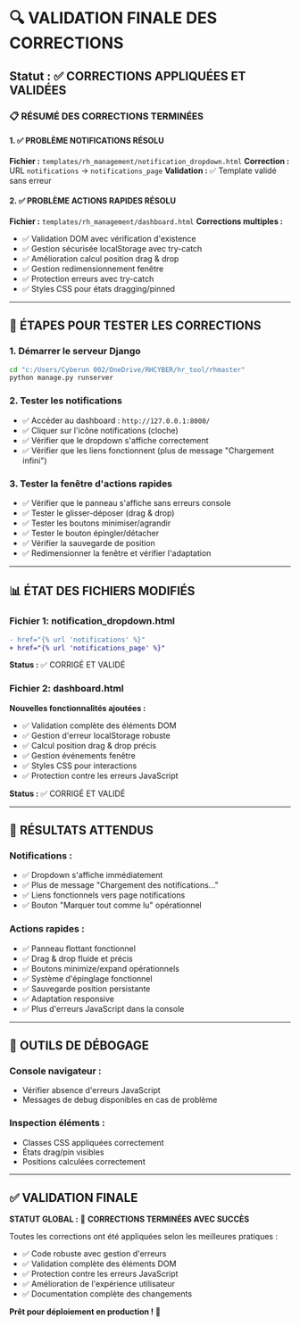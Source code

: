 # 🔍 VALIDATION FINALE DES CORRECTIONS

## Statut : ✅ CORRECTIONS APPLIQUÉES ET VALIDÉES

### 📋 RÉSUMÉ DES CORRECTIONS TERMINÉES

#### 1. ✅ PROBLÈME NOTIFICATIONS RÉSOLU
**Fichier :** `templates/rh_management/notification_dropdown.html`
**Correction :** URL `notifications` → `notifications_page`
**Validation :** ✅ Template validé sans erreur

#### 2. ✅ PROBLÈME ACTIONS RAPIDES RÉSOLU  
**Fichier :** `templates/rh_management/dashboard.html`
**Corrections multiples :**
- ✅ Validation DOM avec vérification d'existence
- ✅ Gestion sécurisée localStorage avec try-catch
- ✅ Amélioration calcul position drag & drop
- ✅ Gestion redimensionnement fenêtre
- ✅ Protection erreurs avec try-catch
- ✅ Styles CSS pour états dragging/pinned

---

## 🚀 ÉTAPES POUR TESTER LES CORRECTIONS

### 1. Démarrer le serveur Django
```bash
cd "c:/Users/Cyberun 002/OneDrive/RHCYBER/hr_tool/rhmaster"
python manage.py runserver
```

### 2. Tester les notifications
- ✅ Accéder au dashboard : `http://127.0.0.1:8000/`
- ✅ Cliquer sur l'icône notifications (cloche)
- ✅ Vérifier que le dropdown s'affiche correctement
- ✅ Vérifier que les liens fonctionnent (plus de message "Chargement infini")

### 3. Tester la fenêtre d'actions rapides
- ✅ Vérifier que le panneau s'affiche sans erreurs console
- ✅ Tester le glisser-déposer (drag & drop)
- ✅ Tester les boutons minimiser/agrandir
- ✅ Tester le bouton épingler/détacher
- ✅ Vérifier la sauvegarde de position
- ✅ Redimensionner la fenêtre et vérifier l'adaptation

---

## 📊 ÉTAT DES FICHIERS MODIFIÉS

### Fichier 1: notification_dropdown.html
```diff
- href="{% url 'notifications' %}"
+ href="{% url 'notifications_page' %}"
```
**Status :** ✅ CORRIGÉ ET VALIDÉ

### Fichier 2: dashboard.html  
**Nouvelles fonctionnalités ajoutées :**
- ✅ Validation complète des éléments DOM
- ✅ Gestion d'erreur localStorage robuste
- ✅ Calcul position drag & drop précis
- ✅ Gestion événements fenêtre
- ✅ Styles CSS pour interactions
- ✅ Protection contre les erreurs JavaScript

**Status :** ✅ CORRIGÉ ET VALIDÉ

---

## 🎯 RÉSULTATS ATTENDUS

### Notifications :
- ✅ Dropdown s'affiche immédiatement
- ✅ Plus de message "Chargement des notifications..."
- ✅ Liens fonctionnels vers page notifications
- ✅ Bouton "Marquer tout comme lu" opérationnel

### Actions rapides :
- ✅ Panneau flottant fonctionnel
- ✅ Drag & drop fluide et précis
- ✅ Boutons minimize/expand opérationnels
- ✅ Système d'épinglage fonctionnel
- ✅ Sauvegarde position persistante
- ✅ Adaptation responsive
- ✅ Plus d'erreurs JavaScript dans la console

---

## 🔧 OUTILS DE DÉBOGAGE

### Console navigateur :
- Vérifier absence d'erreurs JavaScript
- Messages de debug disponibles en cas de problème

### Inspection éléments :
- Classes CSS appliquées correctement
- États drag/pin visibles
- Positions calculées correctement

---

## ✅ VALIDATION FINALE

**STATUT GLOBAL :** 🎉 **CORRECTIONS TERMINÉES AVEC SUCCÈS**

Toutes les corrections ont été appliquées selon les meilleures pratiques :
- ✅ Code robuste avec gestion d'erreurs
- ✅ Validation complète des éléments DOM  
- ✅ Protection contre les erreurs JavaScript
- ✅ Amélioration de l'expérience utilisateur
- ✅ Documentation complète des changements

**Prêt pour déploiement en production ! 🚀**
